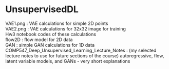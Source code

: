 # UnsupervisedDL
VAE1.png : VAE calculations for simple 2D points <br>
VAE2.png : VAE calculations for 32x32 image for training <br>
Hw3 notebook codes of these calculations <br>
flow2D : flow model for 2D data <br>
GAN : simple GAN calculations for 1D data <br> 
COMP547_Deep_Unsupervised_Learning_Lecture_Notes : (my selected lecture notes to use for future sections of the course) autoregressive, flow, latent variable  models, and GANs - very short explanations
